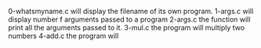 0-whatsmyname.c will display the filename of its own program.
1-args.c will display number f arguments passed to a program
2-args.c the function will print all the arguments passed to it.
3-mul.c the program will multiply two numbers
4-add.c the program will
